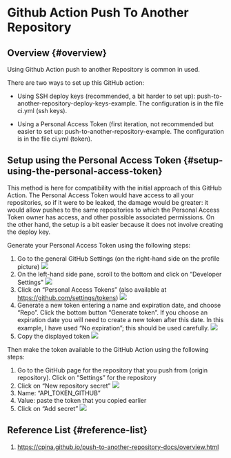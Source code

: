 # Github Action Push To Another Repository


## Overview {#overview}

Using Github Action push to another Repository is common in used.

There are two ways to set up this GitHub action:

-   Using SSH deploy keys (recommended, a bit harder to set up): push-to-another-repository-deploy-keys-example. The configuration is in the file ci.yml (ssh keys).

-   Using a Personal Access Token (first iteration, not recommended but easier to set up: push-to-another-repository-example. The configuration is in the file ci.yml (token).


## Setup using the Personal Access Token {#setup-using-the-personal-access-token}

This method is here for compatibility with the initial approach of this GitHub Action.
The Personal Access Token would have access to all your repositories, so if it were to be leaked, the damage would be greater: it would allow pushes to the same repositories to which the Personal Access Token owner has access, and other possible associated permissions. On the other hand, the setup is a bit easier because it does not involve creating the deploy key.

Generate your Personal Access Token using the following steps:

1.  Go to the general GitHub Settings (on the right-hand side on the profile picture)
    ![](https://cpina.github.io/push-to-another-repository-docs/_images/pat-10.png)
2.  On the left-hand side pane, scroll to the bottom and click on “Developer Settings"
    ![](https://cpina.github.io/push-to-another-repository-docs/_images/pat-20.png)
3.  Click on “Personal Access Tokens” (also available at <https://github.com/settings/tokens>)
    ![](https://cpina.github.io/push-to-another-repository-docs/_images/pat-30.png)
4.  Generate a new token entering a name and expiration date, and choose “Repo”. Click the bottom button “Generate token”. If you choose an expiration date you will need to create a new token after this date. In this example, I have used “No expiration”; this should be used carefully.
    ![](https://cpina.github.io/push-to-another-repository-docs/_images/pat-40.png)
5.  Copy the displayed token
    ![](https://cpina.github.io/push-to-another-repository-docs/_images/pat-50.png)

Then make the token available to the GitHub Action using the following steps:

1.  Go to the GitHub page for the repository that you push from (origin repository). Click on “Settings” for the repository
2.  Click on “New repository secret”
    ![](https://res.cloudinary.com/dkvj6mo4c/image/upload/v1663544055/githubAction/newRepoSecret_gadfaz.png)
3.  Name: “API_TOKEN_GITHUB”
4.  Value: paste the token that you copied earlier
5.  Click on “Add secret”
    ![](https://cpina.github.io/push-to-another-repository-docs/_images/pat-70.png)


## Reference List {#reference-list}

1.  <https://cpina.github.io/push-to-another-repository-docs/overview.html>

